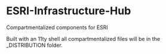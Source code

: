 # ESRI-Infrastructure-Hub
Compartmentalized components for ESRI 

Built with an 11ty shell all compartmentalized files will be in the _DISTRIBUTION folder. 
